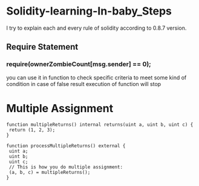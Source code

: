 # Solidity-learning-In-baby_Steps
 I try to explain each and every rule of solidity according to 0.8.7 version.
 ## Require Statement
 ###  require(ownerZombieCount[msg.sender] == 0);
 you can use it in function to check specific criteria to meet some kind of condition in case of false result execution of function will stop
 
 # Multiple Assignment
 ```
 function multipleReturns() internal returns(uint a, uint b, uint c) {
  return (1, 2, 3);
}

function processMultipleReturns() external {
  uint a;
  uint b;
  uint c;
  // This is how you do multiple assignment:
  (a, b, c) = multipleReturns();
}
```
 
